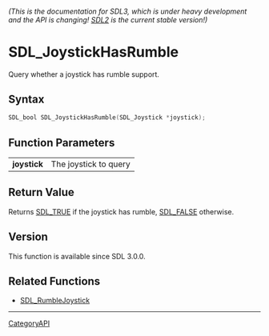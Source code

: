 ###### (This is the documentation for SDL3, which is under heavy development and the API is changing! [SDL2](https://wiki.libsdl.org/SDL2/) is the current stable version!)
# SDL_JoystickHasRumble

Query whether a joystick has rumble support.

## Syntax

```c
SDL_bool SDL_JoystickHasRumble(SDL_Joystick *joystick);

```

## Function Parameters

|                  |                       |
| ---------------- | --------------------- |
| **joystick**     | The joystick to query |

## Return Value

Returns [SDL_TRUE](SDL_TRUE.md) if the joystick has rumble,
[SDL_FALSE](SDL_FALSE.md) otherwise.

## Version

This function is available since SDL 3.0.0.

## Related Functions

* [SDL_RumbleJoystick](SDL_RumbleJoystick.md)

----
[CategoryAPI](CategoryAPI.md)
